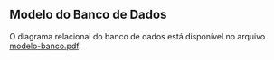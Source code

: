 ## Modelo do Banco de Dados

O diagrama relacional do banco de dados está disponível no arquivo [modelo-banco.pdf](./docs/modelo-banco.pdf).
